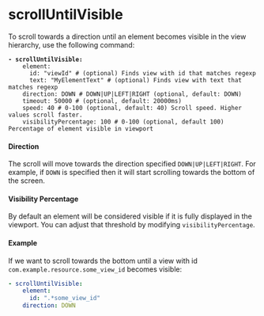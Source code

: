 # scrollUntilVisible

To scroll towards a direction until an element becomes visible in the view hierarchy, use the following command:

<pre class="language-yaml"><code class="lang-yaml"><strong>- scrollUntilVisible:
</strong>    element:
      id: "viewId" # (optional) Finds view with id that matches regexp
      text: "MyElementText" # (optional) Finds view with text that matches regexp
    direction: DOWN # DOWN|UP|LEFT|RIGHT (optional, default: DOWN)
    timeout: 50000 # (optional, default: 20000ms)
    speed: 40 # 0-100 (optional, default: 40) Scroll speed. Higher values scroll faster.
    visibilityPercentage: 100 # 0-100 (optional, default 100) Percentage of element visible in viewport
</code></pre>

#### Direction

The scroll will move towards the direction specified `DOWN|UP|LEFT|RIGHT`. For example, if `DOWN` is specified then it will start scrolling towards the bottom of the screen.

#### Visibility Percentage

By default an element will be considered visible if it is fully displayed in the viewport. You can adjust that threshold by modifying `visibilityPercentage`.

#### Example

If we want to scroll towards the bottom until a view with id `com.example.resource.some_view_id` becomes visible:

```yaml
- scrollUntilVisible:
    element:
      id: ".*some_view_id"
    direction: DOWN
```
